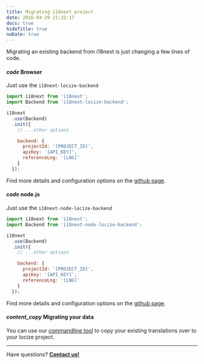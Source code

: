 ```yaml
---
title: Migrating i18next project
date: 2016-04-29 21:32:17
docs: true
hideTitle: true
noDate: true
---
```


Migrating an existing backend from i18next is just changing a few lines of code.

<h4 class="headline"><i class="material-icons" translated>code</i> Browser</h4>

Just use the `i18next-locize-backend`

```js
import i18next from 'i18next';
import Backend from 'i18next-locize-backend';

i18next
  .use(Backend)
  .init({
    // ...other options

    backend: {
      projectId: '[PROJECT_ID]',
      apiKey: '[API_KEY]',
      referenceLng: '[LNG]'
    }
  });
```

Find more details and configuration options on the [github page](https://github.com/locize/i18next-locize-backend).

<h4 class="headline extra-margin"><i class="material-icons" translated>code</i> node.js</h4>

Just use the `i18next-node-locize-backend`

```js
import i18next from 'i18next';
import Backend from 'i18next-node-locize-backend';

i18next
  .use(Backend)
  .init({
    // ...other options

    backend: {
      projectId: '[PROJECT_ID]',
      apiKey: '[API_KEY]',
      referenceLng: '[LNG]'
    }
  });
```

Find more details and configuration options on the [github page](https://github.com/locize/i18next-node-locize-backend).

<h4 class="headline extra-margin"><i class="material-icons" translated>content_copy</i> Migrating your data</h4>

You can use our [commandline tool](https://github.com/locize/locizify-cli) to copy your existing translations over to your locize project.



<div class="contact">
<hr />
<p class="callout extra-margin">Have questions? <strong><a href="mailto:support@locize.com">Contact us!</a></strong></p>
</div>
